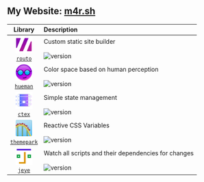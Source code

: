 ## My Website: [m4r.sh](https://m4r.sh)
|  Library 	| Description  |
|:---:|:---	|
| <a href="https://github.com/marshallcb/routo"><img src="https://github.com/marshallcb/routo/raw/main/routo.png" width="40" height="40"></a><br/>[`routo`](https://github.com/marshallcb/routo)| Custom static site builder<br/><br/><img src="https://badgen.now.sh/npm/v/routo" alt="version" /> 	|
| <a href="https://github.com/marshallcb/hueman"><img src="https://github.com/marshallcb/hueman/raw/main/hueman.png" width="40" height="40"></a><br/>[`hueman`](https://github.com/marshallcb/hueman)| Color space based on human perception<br/><br/><img src="https://badgen.now.sh/npm/v/hueman" alt="version" /> 	|
| <a href="https://github.com/marshallcb/ctex"><img src="https://github.com/marshallcb/ctex/raw/main/ctex.png" width="40" height="40"></a><br/>[`ctex`](https://github.com/marshallcb/ctex)| Simple state management<br/><br/><img src="https://badgen.now.sh/npm/v/ctex" alt="version" /> 	|
| <a href="https://github.com/marshallcb/themepark"><img src="https://github.com/marshallcb/themepark/raw/main/themepark.png" width="40" height="40"></a><br/>[`themepark`](https://github.com/marshallcb/themepark)| Reactive CSS Variables<br/><br/><img src="https://badgen.now.sh/npm/v/themepark" alt="version" /> 	|
| <a href="https://github.com/marshallcb/jeye"><img src="https://github.com/marshallcb/jeye/raw/main/jeye.png" width="40" height="40"></a><br/>[`jeye`](https://github.com/marshallcb/jeye)| Watch all scripts and their dependencies for changes<br/><br/><img src="https://badgen.now.sh/npm/v/jeye" alt="version" /> 	|
